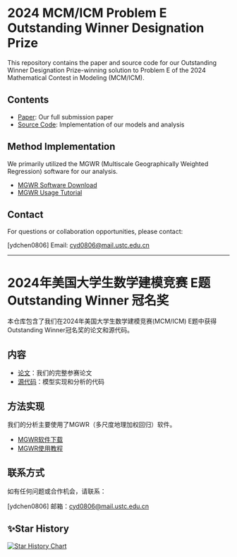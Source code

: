 # 2024 MCM/ICM Problem E Outstanding Winner Designation Prize

This repository contains the paper and source code for our Outstanding Winner Designation Prize-winning solution to Problem E of the 2024 Mathematical Contest in Modeling (MCM/ICM).

## Contents

- [Paper](./paper.pdf): Our full submission paper
- [Source Code](./src/): Implementation of our models and analysis

## Method Implementation

We primarily utilized the MGWR (Multiscale Geographically Weighted Regression) software for our analysis. 

- [MGWR Software Download](https://sgsup.asu.edu/form/windows-sparc-mgwr)
- [MGWR Usage Tutorial](https://blog.csdn.net/qq_55655027/article/details/124779825)

## Contact

For questions or collaboration opportunities, please contact:

[ydchen0806]
Email: cyd0806@mail.ustc.edu.cn

---

# 2024年美国大学生数学建模竞赛 E题 Outstanding Winner 冠名奖

本仓库包含了我们在2024年美国大学生数学建模竞赛(MCM/ICM) E题中获得Outstanding Winner冠名奖的论文和源代码。

## 内容

- [论文](./paper.pdf)：我们的完整参赛论文
- [源代码](./src/)：模型实现和分析的代码

## 方法实现

我们的分析主要使用了MGWR（多尺度地理加权回归）软件。

- [MGWR软件下载](https://sgsup.asu.edu/form/windows-sparc-mgwr)
- [MGWR使用教程](https://blog.csdn.net/qq_55655027/article/details/124779825)

## 联系方式

如有任何问题或合作机会，请联系：

[ydchen0806]
邮箱：cyd0806@mail.ustc.edu.cn

## ✨Star History

[![Star History Chart](https://api.star-history.com/svg?repos=ydchen0806/24ICM_E_O_Award_Paper_code&type=Date)](https://star-history.com/#ydchen0806/24ICM_E_O_Award_Paper_code&Date)
